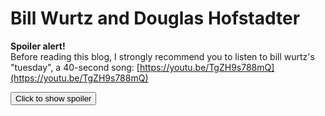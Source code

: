# Bill Wurtz and Douglas Hofstadter

**Spoiler alert!**  
Before reading this blog, I strongly recommend you to listen to bill wurtz's "tuesday", a 40-second song: [https://youtu.be/TgZH9s788mQ](https://youtu.be/TgZH9s788mQ)

<button id='bt' onclick="document.getElementById('collapse').hidden = false;document.getElementById('bt').hidden = true;">Click to show spoiler</button>

<div id='collapse' hidden>

## Lyrics of "tuesday" by bill wurtz
> I'm 'a say something dumb  
> at the top of the song.   
> and it'll be approximately four bars  
> long.   
> Then I'm gonna show you how to change the world.   
> Then I'm gonna show you how to make it cool.   
> Go home.   
> Write poems.   
> and wear a nice coat...  
> and before you know it,   
> it'll be Tuesday.   
> It'll be tuesday and that's ok.   

## The Crab's "A Song Without Time or Season" in "Edifying Thoughts of a Tobacco Smoker" in *Godel, Escher, Bach* by Douglas Hofstadter
> A turner of phrases quite pleasin',   
> Had a penchant for trick'ry and teasin'.   
> In his songs, the last line  
> Might seem sans design;  
> What I mean is, without why or wherefore.   

## Remark
The closing remark of this blog, instead of summarizing the resemblance between the two songs, references itself as a salute to the above works. 
</div>
